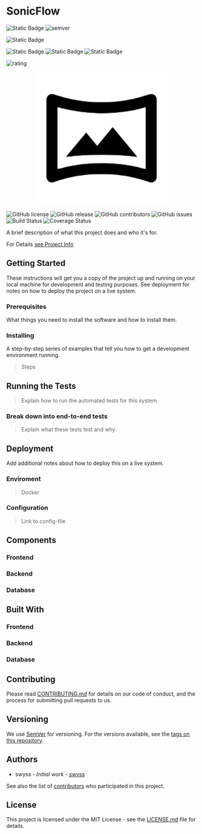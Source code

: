 
# SonicFlow
![Static Badge](https://img.shields.io/badge/SHOW%20-%20domain?label=domain&color=yellow)
![semver](https://img.shields.io/badge/semver-0.0.0-blue)

![Static Badge](https://img.shields.io/badge/submodules%20-%20blue?logo=git)

![Static Badge](https://img.shields.io/badge/docker:prod%20%5Bport%5D%20-%20darkgreen?logo=docker)
![Static Badge](https://img.shields.io/badge/docker:test%20%5Bport%5D%20-%20forestgreen?logo=docker)
![Static Badge](https://img.shields.io/badge/docker:dev%20%5Bport%5D%20-%20yellowgreen?logo=docker)

![rating](https://img.shields.io/badge/prio-★★★★☆-purple) 

<p align="center">
  <img src="./Assets/logo.png" width="350" title="LOGO" alt="no logo">
</p>

[comment]: ![logo](./Assets/logo.png)

![GitHub license](https://img.shields.io/github/license/your-username/your-project-name.svg)
![GitHub release](https://img.shields.io/github/release/your-username/your-project-name.svg)
![GitHub contributors](https://img.shields.io/github/contributors/your-username/your-project-name.svg)
![GitHub issues](https://img.shields.io/github/issues/your-username/your-project-name.svg)
![Build Status](https://img.shields.io/travis/your-username/your-project-name/master.svg)
![Coverage Status](https://coveralls.io/repos/github/your-username/your-project-name/badge.svg?branch=master)

A brief description of what this project does and who it's for.

For Details [see Project Info](info.md)

## Getting Started

These instructions will get you a copy of the project up and running on your local machine for development and testing purposes. See deployment for notes on how to deploy the project on a live system.

### Prerequisites

What things you need to install the software and how to install them.


### Installing

A step-by-step series of examples that tell you how to get a development environment running.

> Steps


## Running the Tests

> Explain how to run the automated tests for this system.

### Break down into end-to-end tests

> Explain what these tests test and why.


## Deployment

Add additional notes about how to deploy this on a live system.

### Enviroment

> Docker

### Configuration

> Link to config-file

## Components

### Frontend

### Backend

### Database

## Built With

### Frontend


### Backend


### Database


## Contributing

Please read [CONTRIBUTING.md](https://github.com/your-username/your-project-name/CONTRIBUTING.md) for details on our code of conduct, and the process for submitting pull requests to us.

## Versioning

We use [SemVer](http://semver.org/) for versioning. For the versions available, see the [tags on this repository](https://github.com/your-username/your-project-name/tags).

## Authors

* swyss - *Initial work* - [swyss](https://github.com/swyss)

See also the list of [contributors](https://github.com/your-username/your-project-name/contributors) who participated in this project.

## License

This project is licensed under the MIT License - see the [LICENSE.md](LICENSE.md) file for details.